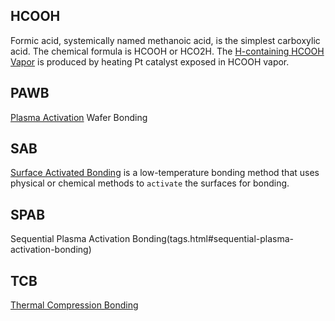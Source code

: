
## HCOOH
Formic acid, systemically named methanoic acid, is the simplest carboxylic acid. The chemical formula is HCOOH or HCO2H.
The [H-containing HCOOH Vapor](tags.html#h-containing-hcooh-vapor) is produced by heating Pt catalyst exposed in HCOOH vapor.

## PAWB
[Plasma Activation](tags.html#plasma-activation) Wafer Bonding

## SAB
[Surface Activated Bonding](tags.html#surface-activated-bonding-sab) is a low-temperature bonding method that uses physical or chemical methods to `activate` the surfaces for bonding.

## SPAB
Sequential Plasma Activation Bonding(tags.html#sequential-plasma-activation-bonding)

## TCB
[Thermal Compression Bonding](tags.html#thermal-compression-bonding-tcb)
